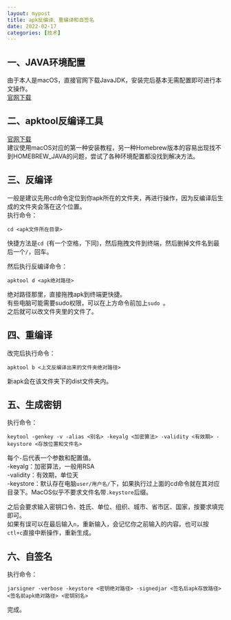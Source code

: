 ```yaml
---
layout: mypost
title: apk反编译、重编译和自签名
date: 2022-02-17
categories: [技术]
---
```


## 一、JAVA环境配置
由于本人是macOS，直接官网下载JavaJDK，安装完后基本无需配置即可进行本文操作。  
[官网下载](https://www.oracle.com/java/technologies/downloads/)

## 二、apktool反编译工具
[官网下载](https://ibotpeaches.github.io/Apktool/install/)  
建议使用macOS对应的第一种安装教程，另一种Homebrew版本的容易出现找不到HOMEBREW_JAVA的问题，尝试了各种环境配置都没找到解决方法。

## 三、反编译
一般是建议先用cd命令定位到你apk所在的文件夹，再进行操作，因为反编译后生成的文件夹会落在这个位置。  
执行命令：
```
cd <apk文件所在目录>
```
快捷方法是`cd `(有一个空格，下同)，然后拖拽文件到终端，然后删掉文件名到最后一个`/`，回车。  

然后执行反编译命令：
```
apktool d <apk绝对路径>
```
绝对路径那里，直接拖拽apk到终端更快捷。  
有些电脑可能需要sudo权限，可以在上方命令前加上`sudo `。  
之后就可以改文件夹里的文件了。

## 四、重编译
改完后执行命令：
```
apktool b <上文反编译出来的文件夹绝对路径>
```
新apk会在该文件夹下的dist文件夹内。

## 五、生成密钥
执行命令：
```
keytool -genkey -v -alias <别名> -keyalg <加密算法> -validity <有效期> -keystore <存放位置和文件名>
```
每个`-`后代表一个参数和配置值。  
-keyalg：加密算法，一般用RSA  
-validity：有效期，单位天  
-keystore：默认存在电脑`user/用户名/`下，如果执行过上面的cd命令就在其对应目录下。MacOS似乎不要求文件名带`.keystore`后缀。  

之后会要求输入密钥口令、姓氏、单位、组织、城市、省市区、国家，按要求填完即可。  
如果有误可以在最后输入`n`，重新输入，会记忆你之前输入的内容。也可以按`ctl+c`直接中断操作，重新生成。

## 六、自签名
执行命令：
```
jarsigner -verbose -keystore <密钥绝对路径> -signedjar <签名后apk存放路径> <签名前apk绝对路径> <密钥别名>
```
完成。

